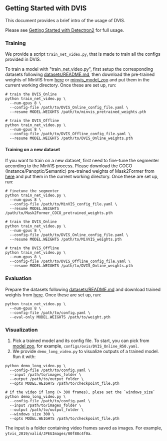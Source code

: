 ## Getting Started with DVIS

This document provides a brief intro of the usage of DVIS.

Please see [Getting Started with Detectron2](https://github.com/facebookresearch/detectron2/blob/master/GETTING_STARTED.md) for full usage.

### Training
We provide a script `train_net_video.py`, that is made to train all the configs provided in DVIS.

To train a model with "train_net_video.py", first setup the corresponding datasets following
[datasets/README.md](./datasets/README.md), then download the pre-trained weights of MinVIS from [here](MODEL_ZOO.md) or [minvis_model_zoo](https://github.com/NVlabs/MinVIS/blob/main/MODEL_ZOO.md) and put them in the current working directory.
Once these are set up, run:
```
# train the DVIS_Online
python train_net_video.py \
  --num-gpus 8 \
  --config-file /path/to/DVIS_Online_config_file.yaml \
  --resume MODEL.WEIGHTS /path/to/minvis_pretrained_weights.pth

# train the DVIS_Offline
python train_net_video.py \
  --num-gpus 8 \
  --config-file /path/to/DVIS_Offline_config_file.yaml \
  --resume MODEL.WEIGHTS /path/to/DVIS_Online_weights.pth 

```

#### Training on a new dataset
If you want to train on a new dataset, first need to fine-tune the segmenter according to the MinVIS process. Please download the COCO (Instance/Panoptic/Semantic) pre-trained weights of Mask2Former from [here](https://github.com/facebookresearch/Mask2Former/blob/main/MODEL_ZOO.md) and put them in the current working directory.
Once these are set up, run:
```
# finetune the segmenter
python train_net_video.py \
  --num-gpus 8 \
  --config-file /path/to/MinVIS_config_file.yaml \
  --resume MODEL.WEIGHTS /path/to/Mask2Former_COCO_pretrained_weights.pth

# train the DVIS_Online
python train_net_video.py \
  --num-gpus 8 \
  --config-file /path/to/DVIS_Online_config_file.yaml \
  --resume MODEL.WEIGHTS /path/to/MinVIS_weights.pth

# train the DVIS_Offline
python train_net_video.py \
  --num-gpus 8 \
  --config-file /path/to/DVIS_Offline_config_file.yaml \
  --resume MODEL.WEIGHTS /path/to/DVIS_Online_weights.pth 
```

### Evaluation

Prepare the datasets following [datasets/README.md](./datasets/README.md) and download trained weights from [here](MODEL_ZOO.md).
Once these are set up, run:
```
python train_net_video.py \
  --num-gpus 8 \
  --config-file /path/to/config.yaml \
  --eval-only MODEL.WEIGHTS /path/to/weight.pth 
```


### Visualization

1. Pick a trained model and its config file. To start, you can pick from
  [model zoo](MODEL_ZOO.md),
  for example, `configs/ovis/DVIS_Online_R50.yaml`.
2. We provide `demo_long_video.py` to visualize outputs of a trained model. Run it with:
```
python demo_long_video.py \
  --config-file /path/to/config.yaml \
  --input /path/to/images_folder \
  --output /path/to/output_folder \  
  --opts MODEL.WEIGHTS /path/to/checkpoint_file.pth

# if the video if long (> 300 frames), plese set the `windows_size`
python demo_long_video.py \
  --config-file /path/to/config.yaml \
  --input /path/to/images_folder \
  --output /path/to/output_folder \  
  --windows_size 300 \
  --opts MODEL.WEIGHTS /path/to/checkpoint_file.pth
```
The input is a folder containing video frames saved as images. For example, `ytvis_2019/valid/JPEGImages/00f88c4f0a`.

